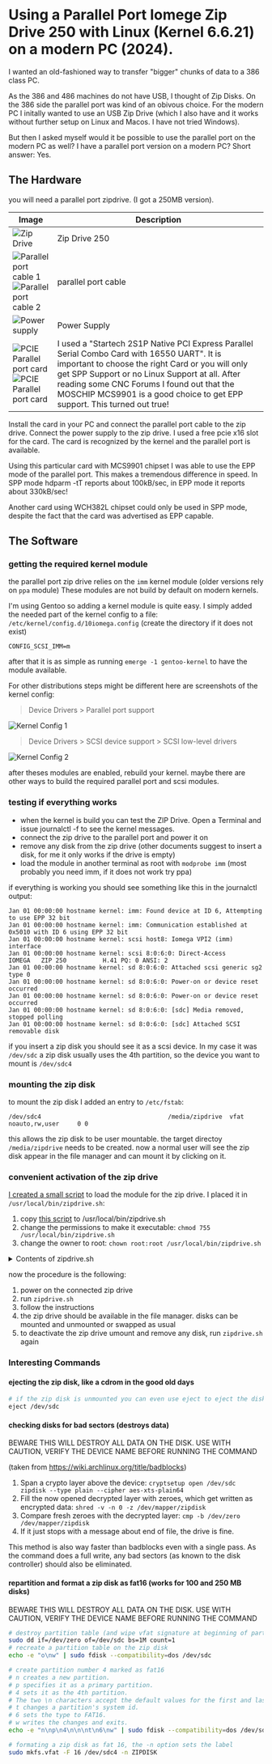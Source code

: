 # Using a Parallel Port Iomege Zip Drive 250 with Linux (Kernel 6.6.21) on a modern PC (2024).

I wanted an old-fashioned way to transfer "bigger" chunks of data to a 386 class PC.

As the 386 and 486 machines do not have USB, I thought of Zip Disks. On the 386 side the parallel port was kind of an obivous choice. For the modern PC I initally wanted to use an USB Zip Drive (which I also have and it works without further setup on Linux and Macos. I have not tried Windows).

But then I asked myself would it be possible to use the parallel port on the modern PC as well? I have a parallel port version on a modern PC? Short answer: Yes.

## The Hardware
you will need a parallel port zipdrive. (I got a 250MB version).

| Image                                                                                                                               | Description                                                                                                                                                                                                                                                                                                                 |
|-------------------------------------------------------------------------------------------------------------------------------------|-----------------------------------------------------------------------------------------------------------------------------------------------------------------------------------------------------------------------------------------------------------------------------------------------------------------------------|
| ![Zip Drive](images/zipdrive1.jpg)                                                                                                  | Zip Drive 250                                                                                                                                                                                                                                                                                                               |
| ![Parallel port cable 1](images/zipdrive2.jpg)<br/> ![Parallel port cable 2](images/zipdrive3.jpg)                                  | parallel port cable                                                                                                                                                                                                                                                                                                         |
| ![Power supply](images/zipdrive4.jpg)                                                                                               | Power Supply                                                                                                                                                                                                                                                                                                                |
| ![PCIE Parallel port card](images/pcie-parallel-startech1.jpg) </br> ![PCIE Parallel port card](images/pcie-parallel-startech2.jpg) | I used a "Startech 2S1P Native PCI Express Parallel Serial Combo Card with 16550 UART". It is important to choose the right Card or you will only get SPP Support or no Linux Support at all. After reading some CNC Forums I found out that the MOSCHIP MCS9901 is a good choice to get EPP support. This turned out true! | 


Install the card in your PC and connect the parallel port cable to the zip drive. Connect the power supply to the zip drive.
I used a free pcie x16 slot for the card. The card is recognized by the kernel and the parallel port is available.

Using this particular card with MCS9901 chipset I was able to use the EPP mode of the parallel port. This makes a tremendous difference in speed. In SPP mode hdparm -tT reports about 100kB/sec, in EPP mode it reports about 330kB/sec!

Another card using WCH382L chipset could only be used in SPP mode, despite the fact that the card was advertised as EPP capable.

## The Software

### getting the required kernel module
the parallel port zip drive relies on the `imm` kernel module (older versions rely on `ppa` module) These modules are not build by default on modern kernels.

I'm using Gentoo so adding a kernel module is quite easy. I simply added the needed part of the kernel config to a file: `/etc/kernel/config.d/10iomega.config` (create the directory if it does not exist)

```
CONFIG_SCSI_IMM=m
```

after that it is as simple as running `emerge -1 gentoo-kernel` to have the module available.

For other distributions steps might be different here are screenshots of the kernel config:


>Device Drivers > Parallel port support 

![Kernel Config 1](images/kernel1.jpg)


> Device Drivers > SCSI device support > SCSI low-level drivers

![Kernel Config 2](images/kernel2.jpg)

after theses modules are enabled, rebuild your kernel. maybe there are other ways to build the required parallel port and scsi modules.

### testing if everything works
 - when the kernel is build you can test the ZIP Drive. Open a Terminal and issue journalctl -f to see the kernel messages.
 - connect the zip drive to the parallel port and power it on
 - remove any disk from the zip drive (other documents suggest to insert a disk, for me it only works if the drive is empty)
 - load the module in another terminal as root with `modprobe imm` (most probably you need imm, if it does not work try ppa)

if everything is working you should see something like this in the journalctl output:

```
Jan 01 00:00:00 hostname kernel: imm: Found device at ID 6, Attempting to use EPP 32 bit
Jan 01 00:00:00 hostname kernel: imm: Communication established at 0x5010 with ID 6 using EPP 32 bit
Jan 01 00:00:00 hostname kernel: scsi host8: Iomega VPI2 (imm) interface
Jan 01 00:00:00 hostname kernel: scsi 8:0:6:0: Direct-Access     IOMEGA   ZIP 250          H.41 PQ: 0 ANSI: 2
Jan 01 00:00:00 hostname kernel: sd 8:0:6:0: Attached scsi generic sg2 type 0
Jan 01 00:00:00 hostname kernel: sd 8:0:6:0: Power-on or device reset occurred
Jan 01 00:00:00 hostname kernel: sd 8:0:6:0: Power-on or device reset occurred
Jan 01 00:00:00 hostname kernel: sd 8:0:6:0: [sdc] Media removed, stopped polling
Jan 01 00:00:00 hostname kernel: sd 8:0:6:0: [sdc] Attached SCSI removable disk
```
if you insert a zip disk you should see it as a scsi device. In my case it was `/dev/sdc` a zip disk usually uses the 4th partition, so the device you want to mount is `/dev/sdc4`

### mounting the zip disk
to mount the zip disk I added an entry to `/etc/fstab`:

```
/dev/sdc4                                   /media/zipdrive  vfat   noauto,rw,user     0 0
```

this allows the zip disk to be user mountable. the target directoy `/media/zipdrive` needs to be created. 
now a normal user will see the zip disk appear in the file manager and can mount it by clicking on it.

### convenient activation of the zip drive
[I created a small script](zipdrive.sh) to load the module for the zip drive. I placed it in `/usr/local/bin/zipdrive.sh`:

1. copy [this script](zipdrive.sh) to /usr/local/bin/zipdrive.sh
2. change the permissions to make it executable: `chmod 755 /usr/local/bin/zipdrive.sh`
3. change the owner to root: `chown root:root /usr/local/bin/zipdrive.sh`

<details>
<summary>Contents of zipdrive.sh</summary>

```bash
#!/bin/env bash

# This script is used to manage a ZIP Drive on a Linux system. It checks if the necessary module and tools
# are available, and then either activates or deactivates the ZIP Drive based on its current state.
# The user is prompted to take necessary actions before each operation.

# copy this script to /usr/local/bin/zipdrive.sh
# change the permissions to make it executable: chmod 755 /usr/local/bin/zipdrive.sh
# change the owner to root: chown root:root /usr/local/bin/zipdrive.sh

# newer zip drives require the imm module, older zip drives require the ppa module
MODULE_NAME="imm"

# Check if script is run as root
if [ "$EUID" -ne 0 ]
    then echo "Need root privileges to interact with kernel modules ..."
    sudo "$0" "$@"
    exit 0
fi

main() {
    # Sanity checks
    if ! check_module ; then
        echo "The module $MODULE_NAME does not exist. Can not activate Zip Drive. Please make the module available."
        exit 1
    fi

    if ! check_jq ; then
        echo "jq not found, please install jq package for your distribution."
        exit 1
    fi

    # Start / Stop Zip Drive
    if module_loaded; then
        module_deactivate
    else
        module_activate
    fi
}

check_jq() {
    which jq 2>/dev/null 1>&2
    return $?
}

check_module() {
    if [ ! -f "/usr/lib/modules/$(uname -r)/kernel/drivers/scsi/$MODULE_NAME.ko" ]; then
        return 1
    fi
    return 0
}

module_loaded() {
    lsmod | grep "$MODULE_NAME" &> /dev/null
}

module_activate() {
    prompt_user "Activating ZIP Drive. Please power on the ZIP Drive and remove any media from the drive."

    # Get the current timestamp
    TIMESTAMP=$(date +"%Y-%m-%d %H:%M:%S")

    modprobe $MODULE_NAME
    sleep 2

    # Display the system log output since the timestamp
    echo ""
    journalctl -k --since "$TIMESTAMP" -o json | jq -r 'select(.MESSAGE | test("'$MODULE_NAME'|scsi"; "i")) | .MESSAGE'
    echo ""
}

module_deactivate() {
    prompt_user "Deactivating ZIP Drive. Please ensure to unmount any ZIP Disks and remove them from the drive."
    modprobe -r $MODULE_NAME
}

prompt_user() {
    local message=$1
    echo "$message"
    echo "Press any key to continue..."
    read -n 1 -s
}

main "$@" || exit 1

```
</details>

now the procedure is the following:
1. power on the connected zip drive
2. run `zipdrive.sh`
3. follow the instructions
4. the zip drive should be available in the file manager. disks can be mounted and unmounted or swapped as usual
5. to deactivate the zip drive umount and remove any disk, run `zipdrive.sh` again


### Interesting Commands

#### ejecting the zip disk, like a cdrom in the good old days
```bash
# if the zip disk is unmounted you can even use eject to eject the disk :P
eject /dev/sdc
```

#### checking disks for bad sectors (destroys data)
BEWARE THIS WILL DESTROY ALL DATA ON THE DISK. USE WITH CAUTION, VERIFY THE DEVICE NAME BEFORE RUNNING THE COMMAND

(taken from https://wiki.archlinux.org/title/badblocks)
1. Span a crypto layer above the device: ```cryptsetup open /dev/sdc zipdisk --type plain --cipher aes-xts-plain64```
2. Fill the now opened decrypted layer with zeroes, which get written as encrypted data: ```shred -v -n 0 -z /dev/mapper/zipdisk```
3. Compare fresh zeroes with the decrypted layer: ```cmp -b /dev/zero /dev/mapper/zipdisk``` 
4. If it just stops with a message about end of file, the drive is fine. 

This method is also way faster than badblocks even with a single pass. As the command does a full write, any bad sectors (as known to the disk controller) should also be eliminated.

#### repartition and format a zip disk as fat16 (works for 100 and 250 MB disks)
BEWARE THIS WILL DESTROY ALL DATA ON THE DISK. USE WITH CAUTION, VERIFY THE DEVICE NAME BEFORE RUNNING THE COMMAND
```bash
# destroy partition table (and wipe vfat signature at beginning of partition4)
sudo dd if=/dev/zero of=/dev/sdc bs=1M count=1
# recreate a partition table on the zip disk
echo -e "o\nw" | sudo fdisk --compatibility=dos /dev/sdc

# create partition number 4 marked as fat16
# n creates a new partition.
# p specifies it as a primary partition.
# 4 sets it as the 4th partition.
# The two \n characters accept the default values for the first and last sectors, using all available space.
# t changes a partition's system id.
# 6 sets the type to FAT16.
# w writes the changes and exits.
echo -e "n\np\n4\n\n\nt\n6\nw" | sudo fdisk --compatibility=dos /dev/sdc

# formating a zip disk as fat 16, the -n option sets the label
sudo mkfs.vfat -F 16 /dev/sdc4 -n ZIPDISK


```
